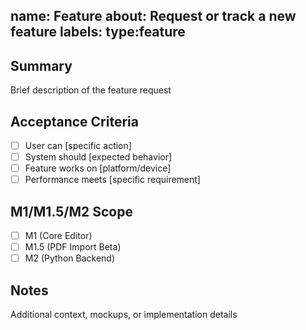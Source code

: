 name: Feature
about: Request or track a new feature
labels: type:feature
---
## Summary
Brief description of the feature request

## Acceptance Criteria
- [ ] User can [specific action]
- [ ] System should [expected behavior]
- [ ] Feature works on [platform/device]
- [ ] Performance meets [specific requirement]

## M1/M1.5/M2 Scope
- [ ] M1 (Core Editor)
- [ ] M1.5 (PDF Import Beta)
- [ ] M2 (Python Backend)

## Notes
Additional context, mockups, or implementation details
